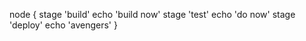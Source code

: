 node {
  stage 'build'
  echo 'build now'
  stage 'test'
  echo 'do now'
  stage 'deploy'
  echo 'avengers'
}

